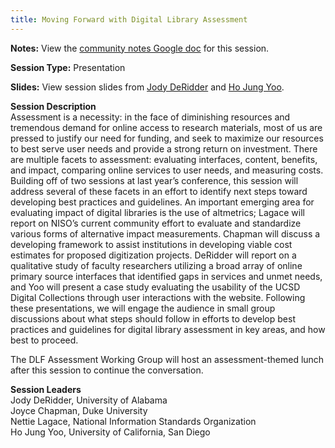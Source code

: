 ```yaml
---
title: Moving Forward with Digital Library Assessment
---
```


**Notes:** View the [community notes Google doc](https://docs.google.com/document/d/1rLdMSPCbR_F-hE0ZhWzS70IBGEMh1450ff0x_ioPrIk/ "Moving Forward with Digital Library Assessment - community notes") for this session.

**Session Type:** Presentation

**Slides:** View session slides from [Jody DeRidder](https://www.diglib.org/wp-content/uploads/sites/3/2014/11/DeRidder.pdf) and [Ho Jung Yoo](https://www.diglib.org/wp-content/uploads/sites/3/2014/11/Yoo_DLF2014_UsabilityTesting.pdf).

**Session Description**  
Assessment is a necessity: in the face of diminishing resources and tremendous demand for online access to research materials, most of us are pressed to justify our need for funding, and seek to maximize our resources to best serve user needs and provide a strong return on investment. There are multiple facets to assessment: evaluating interfaces, content, benefits, and impact, comparing online services to user needs, and measuring costs. Building off of two sessions at last year’s conference, this session will address several of these facets in an effort to identify next steps toward developing best practices and guidelines. An important emerging area for evaluating impact of digital libraries is the use of altmetrics; Lagace will report on NISO’s current community effort to evaluate and standardize various forms of alternative impact measurements. Chapman will discuss a developing framework to assist institutions in developing viable cost estimates for proposed digitization projects. DeRidder will report on a qualitative study of faculty researchers utilizing a broad array of online primary source interfaces that identified gaps in services and unmet needs, and Yoo will present a case study evaluating the usability of the UCSD Digital Collections through user interactions with the website. Following these presentations, we will engage the audience in small group discussions about what steps should follow in efforts to develop best practices and guidelines for digital library assessment in key areas, and how best to proceed.

The DLF Assessment Working Group will host an assessment-themed lunch after this session to continue the conversation.

**Session Leaders**  
Jody DeRidder, University of Alabama  
Joyce Chapman, Duke University  
Nettie Lagace, National Information Standards Organization  
Ho Jung Yoo, University of California, San Diego